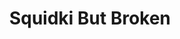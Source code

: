---
slug: squidki-but-broken
title: Squidki But Broken
description: "Squidki But Broken is an exciting online game. Play for free directly in your browser!"
icon: /images/new_mods/Sprunki But Broken.png
url: https://wowtbc.net/sprunkin/sprunki-but-broken/index.html
previewImage: /images/new_mods/Sprunki But Broken.png
type: new mods

# SEO配置
seo:
  title: "Squidki But Broken - Play Free Online Game | Fun Browser Games"
  description: "Squidki But Broken - Play this fun online game for free in your browser. No download required!"
  ogImage: "/images/new_mods/Sprunki But Broken.png"
  keywords: "squidki-but-broken, online game, browser game, free game, new mods game, play online"

videoUrls:
  - https://www.youtube.com/embed/example1
  - https://www.youtube.com/embed/example2

whyPlay:
  title: "Why Play Squidki But Broken?"
  items:
    - "Immersive Gameplay: Squidki But Broken offers an engaging and immersive gaming experience that will keep you entertained for hours"
    - "Challenging Levels: Test your skills with increasingly difficult challenges and obstacles"
    - "Beautiful Graphics: Enjoy stunning visuals and smooth animations that bring the game world to life"
    - "Regular Updates: New content and features are added regularly to keep the game fresh and exciting"
    - "Free to Play: Experience all the fun without spending a penny"
    - "Community Features: Connect with other players, share strategies, and compete for high scores"
    - "Cross-Platform: Play on any device with a web browser, no downloads required"

features:
  title: "Key Features of Squidki But Broken"
  image: "/images/new_mods/Sprunki But Broken.png"
  items:
    - "Intuitive Controls: Easy to learn controls make Squidki But Broken accessible for players of all skill levels"
    - "Multiple Game Modes: Enjoy various gameplay options that provide different challenges and experiences"
    - "Character Customization: Personalize your gaming experience with unique characters and items"
    - "Achievement System: Complete special tasks to earn rewards and recognition"
    - "Leaderboards: Compete with players worldwide and see who can achieve the highest scores"

characteristics:
  title: "Game Characteristics"
  image: "/images/new_mods/Sprunki But Broken.png"
  items:
    - "Genre: New mods game with elements of strategy and skill"
    - "Difficulty: Suitable for both casual gamers and those seeking a challenge"
    - "Play Time: Quick sessions or extended gameplay, depending on your preference"
    - "Art Style: Vibrant and engaging visuals that enhance the gaming experience"
    - "Sound Design: Immersive audio that complements the gameplay perfectly"

info: "Squidki But Broken is an exciting online game that offers players a unique and engaging gaming experience. With its intuitive controls, stunning visuals, and challenging gameplay, Squidki But Broken provides hours of entertainment for players of all ages and skill levels. Whether you're looking for a quick gaming session during a break or an extended play session, Squidki But Broken delivers an immersive experience that will keep you coming back for more. The game features multiple levels of increasing difficulty, ensuring that players are constantly challenged as they progress. With regular updates adding new content and features, Squidki But Broken remains fresh and exciting, providing endless entertainment options for its growing community of players."

howToPlayIntro: "Welcome to Squidki But Broken! This guide will walk you through the basics and help you master the game. Whether you're a beginner or looking to improve your skills, these tips and instructions will enhance your gaming experience."

howToPlaySteps:
  - title: "Getting Started"
    description: "Begin your Squidki But Broken adventure by familiarizing yourself with the controls. Use your keyboard or mouse to navigate through the game interface. The tutorial will guide you through the basic mechanics and help you understand the objectives."
  - title: "Understanding the Objectives"
    description: "In Squidki But Broken, your main goal is to progress through levels by completing specific objectives. Each level presents unique challenges that require different strategies and approaches."
  - title: "Mastering the Controls"
    description: "Practice using the controls to improve your precision and reaction time. Squidki But Broken requires quick reflexes and strategic thinking to overcome obstacles and defeat opponents."
  - title: "Utilizing Power-ups"
    description: "Collect power-ups throughout the game to enhance your abilities and overcome difficult challenges. Each power-up offers unique advantages that can be crucial for success."
  - title: "Developing Strategies"
    description: "As you progress in Squidki But Broken, develop effective strategies for different scenarios. Analyze patterns, anticipate challenges, and adapt your approach to maximize your performance."

faq:
  title: "Frequently Asked Questions about Squidki But Broken"
  items:
    - question: "Is Squidki But Broken free to play?"
      answer: "Yes, Squidki But Broken is completely free to play directly in your web browser. No downloads or purchases are required to enjoy the full game experience."
    - question: "Can I play Squidki But Broken on mobile devices?"
      answer: "Yes, Squidki But Broken is optimized for both desktop and mobile play. You can enjoy the game on any device with a web browser and internet connection."
    - question: "Are there any in-game purchases?"
      answer: "While Squidki But Broken is free to play, there may be optional in-game purchases available for cosmetic items or additional features that don't affect core gameplay."
    - question: "How often is Squidki But Broken updated?"
      answer: "The developers regularly update Squidki But Broken with new content, features, and improvements based on player feedback and game performance."
    - question: "Can I play Squidki But Broken offline?"
      answer: "Currently, Squidki But Broken requires an internet connection to play as it's a browser-based online game."
    - question: "Is Squidki But Broken suitable for children?"
      answer: "Yes, Squidki But Broken is designed to be family-friendly and suitable for players of all ages."
    - question: "How do I report bugs or issues?"
      answer: "If you encounter any problems while playing Squidki But Broken, you can report them through the game's support page or contact the developers directly through their website."
    - question: "Still Have Questions?"
      answer: "If you have additional questions about Squidki But Broken that aren't covered in this FAQ, please visit our support center or contact our customer service team for assistance."
---